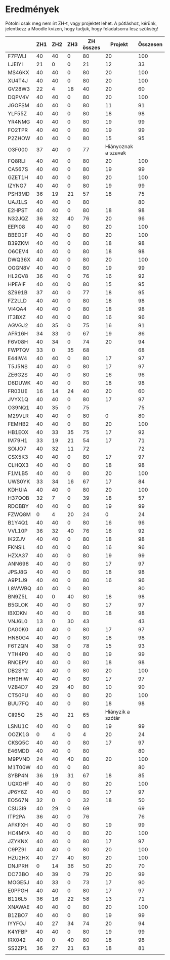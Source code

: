 # Eredmények

Pótolni csak meg nem írt ZH-t, vagy projektet lehet. A pótláshoz, kérünk, jelentkezz a Moodle kvízen, hogy tudjuk, hogy feladatsorra lesz szükség!

|        | ZH1  | ZH2  | ZH3  | ZH összes | Projekt             | Összesen |           |
| ------ | ---- | ---- | ---- | --------- | ------------------- | -------- | --------- |
| F7FWLI | 40   | 40   | 0    | 80        | 20                  | 100      | jeles     |
| LJEIYI | 21   | 0    | 0    | 21        | 12                  | 33       | elégtelen |
| MS46KX | 40   | 40   | 0    | 80        | 20                  | 100      | jeles     |
| XU4T4J | 40   | 40   | 0    | 80        | 20                  | 100      | jeles     |
| GV28W3 | 22   | 4    | 18   | 40        | 20                  | 60       | elégséges |
| DQPV4V | 40   | 40   | 0    | 80        | 20                  | 100      | jeles     |
| JGOFSM | 40   | 40   | 0    | 80        | 11                  | 91       | jeles     |
| YLF55Z | 40   | 40   | 0    | 80        | 18                  | 98       | jeles     |
| YR4NMG | 40   | 40   | 0    | 80        | 19                  | 99       | jeles     |
| FO2TPR | 40   | 40   | 0    | 80        | 19                  | 99       | jeles     |
| P2ZHOW | 40   | 40   | 0    | 80        | 15                  | 95       | jeles     |
| O3F000 | 37   | 40   | 0    | 77        | Hiányoznak a szavak |          |           |
| FQ8RLI | 40   | 40   | 0    | 80        | 20                  | 100      | jeles     |
| CA567S | 40   | 40   | 0    | 80        | 19                  | 99       | jeles     |
| GZET1H | 40   | 40   | 0    | 80        | 20                  | 100      | jeles     |
| IZYNG7 | 40   | 40   | 0    | 80        | 19                  | 99       | jeles     |
| PSH3MD | 36   | 19   | 21   | 57        | 18                  | 75       | közepes   |
| UAJ1LS | 40   | 40   | 0    | 80        |                     | 80       | jó        |
| E2HPST | 40   | 40   | 0    | 80        | 18                  | 98       | jeles     |
| N32JQZ | 36   | 32   | 40   | 76        | 20                  | 96       | jeles     |
| EEPI08 | 40   | 40   | 0    | 80        | 20                  | 100      | jeles     |
| BBEO1F | 40   | 40   | 0    | 80        | 20                  | 100      | jeles     |
| B39ZKM | 40   | 40   | 0    | 80        | 18                  | 98       | jeles     |
| O6CEV4 | 40   | 40   | 0    | 80        | 18                  | 98       | jeles     |
| DWQ36X | 40   | 40   | 0    | 80        | 20                  | 100      | jeles     |
| OGGN8V | 40   | 40   | 0    | 80        | 19                  | 99       | jeles     |
| HL2QV8 | 36   | 40   | 0    | 76        | 16                  | 92       | jeles     |
| HPEAIF | 40   | 40   | 0    | 80        | 15                  | 95       | jeles     |
| SZ991B | 37   | 40   | 0    | 77        | 18                  | 95       | jeles     |
| FZ2LLD | 40   | 40   | 0    | 80        | 18                  | 98       | jeles     |
| VI4QA4 | 40   | 40   | 0    | 80        | 18                  | 98       | jeles     |
| IT3BXZ | 40   | 40   | 0    | 80        | 16                  | 96       | jeles     |
| AGVGJ2 | 40   | 35   | 0    | 75        | 16                  | 91       | jeles     |
| AFR16H | 34   | 33   | 0    | 67        | 19                  | 86       | jó        |
| F6V08H | 40   | 34   | 0    | 74        | 20                  | 94       | jeles     |
| FWPTQV | 33   | 0    | 35   | 68        |                     | 68       | elégséges |
| E44IW4 | 40   | 40   | 0    | 80        | 17                  | 97       | jeles     |
| T5J5NS | 40   | 40   | 0    | 80        | 17                  | 97       | jeles     |
| ZE6G2S | 40   | 40   | 0    | 80        | 16                  | 96       | jeles     |
| D6DUWK | 40   | 40   | 0    | 80        | 18                  | 98       | jeles     |
| FR03UE | 16   | 14   | 24   | 40        | 20                  | 60       | elégséges |
| JVYX1Q | 40   | 40   | 0    | 80        | 17                  | 97       | jeles     |
| O39NQ1 | 40   | 35   | 0    | 75        |                     | 75       | közepes   |
| M29VLR | 40   | 40   | 0    | 80        | 0                   | 80       | jó        |
| FEMHB2 | 40   | 40   | 0    | 80        | 20                  | 100      | jeles     |
| HB1EOX | 40   | 33   | 35   | 75        | 17                  | 92       | jeles     |
| IM79H1 | 33   | 19   | 21   | 54        | 17                  | 71       | közepes   |
| SOIJO7 | 40   | 32   | 11   | 72        |                     | 72       | közepes   |
| CSX5K3 | 40   | 40   | 0    | 80        | 17                  | 97       | jeles     |
| CLHQX3 | 40   | 40   | 0    | 80        | 18                  | 98       | jeles     |
| F1MLB5 | 40   | 40   | 0    | 80        | 20                  | 100      | jeles     |
| UWS0YK | 33   | 34   | 16   | 67        | 17                  | 84       | jó        |
| KDHUIA | 40   | 40   | 0    | 80        | 20                  | 100      | jeles     |
| H37QOB | 32   | 7    | 0    | 39        | 18                  | 57       | elégtelen |
| RDOBBY | 40   | 40   | 0    | 80        | 19                  | 99       | jeles     |
| FZWQ8M | 0    | 4    | 20   | 24        | 0                   | 24       | elégtelen |
| B1Y4Q1 | 40   | 40   | 0    | 80        | 16                  | 96       | jeles     |
| VVL10P | 36   | 32   | 40   | 76        | 16                  | 92       | jeles     |
| IK2ZJV | 40   | 40   | 0    | 80        | 18                  | 98       | jeles     |
| FKNSIL | 40   | 40   | 0    | 80        | 16                  | 96       | jeles     |
| HZXA37 | 40   | 40   | 0    | 80        | 19                  | 99       | jeles     |
| ANN698 | 40   | 40   | 0    | 80        | 17                  | 97       | jeles     |
| JPSJ8G | 40   | 40   | 0    | 80        | 18                  | 98       | jeles     |
| A9P1J9 | 40   | 40   | 0    | 80        | 16                  | 96       | jeles     |
| L8WWBQ | 40   | 40   | 0    | 80        |                     | 80       | jó        |
| BN9Z5L | 40   | 0    | 40   | 80        | 18                  | 98       | jeles     |
| B5GLOK | 40   | 40   | 0    | 80        | 17                  | 97       | jeles     |
| IBXDKN | 40   | 40   | 0    | 80        | 18                  | 98       | jeles     |
| VNJ6L0 | 13   | 0    | 30   | 43        |                     | 43       | elégtelen |
| DAG0K0 | 40   | 40   | 0    | 80        | 17                  | 97       | jeles     |
| HN80G4 | 40   | 40   | 0    | 80        | 18                  | 98       | jeles     |
| F6TZQN | 40   | 38   | 0    | 78        | 15                  | 93       | jeles     |
| YTH4P0 | 40   | 40   | 0    | 80        | 19                  | 99       | jeles     |
| RNCEPV | 40   | 40   | 0    | 80        | 18                  | 98       | jeles     |
| DB2SY2 | 40   | 40   | 0    | 80        | 20                  | 100      | jeles     |
| HH9HIW | 40   | 40   | 0    | 80        | 17                  | 97       | jeles     |
| VZB4D7 | 40   | 29   | 40   | 80        | 10                  | 90       | jeles     |
| CT50PU | 40   | 40   | 0    | 80        | 20                  | 100      | jeles     |
| BUU7FQ | 40   | 40   | 0    | 80        | 18                  | 98       | jeles     |
| CII95Q | 25   | 40   | 21   | 65        | Hiányzik a szótár   |          |           |
| LSNU1C | 40   | 40   | 0    | 80        | 19                  | 99       | jeles     |
| OOZK1G | 0    | 4    | 0    | 4         | 20                  | 24       | elégtelen |
| CKSQ5C | 40   | 40   | 0    | 80        | 17                  | 97       | jeles     |
| E46MDD | 40   | 40   | 0    | 80        |                     | 80       | jó        |
| M9PVND | 24   | 40   | 40   | 80        | 20                  | 100      | jeles     |
| M1T00W | 40   | 40   | 0    | 80        |                     | 80       | jó        |
| SYBP4N | 36   | 19   | 31   | 67        | 18                  | 85       | jó        |
| UQXOHF | 40   | 40   | 0    | 80        | 20                  | 100      | jeles     |
| JP6Y6Z | 40   | 40   | 0    | 80        | 17                  | 97       | jeles     |
| EO567N | 32   | 0    | 0    | 32        | 18                  | 50       | elégtelen |
| CSU3I9 | 40   | 29   | 0    | 69        |                     | 69       | elégséges |
| ITP2PA | 36   | 40   | 0    | 76        |                     | 76       | közepes   |
| AFKFXH | 40   | 40   | 0    | 80        | 19                  | 99       | jeles     |
| HC4MYA | 40   | 40   | 0    | 80        | 20                  | 100      | jeles     |
| JZYKNX | 40   | 40   | 0    | 80        | 17                  | 97       | jeles     |
| C9PZ9I | 40   | 40   | 0    | 80        | 20                  | 100      | jeles     |
| HZU2HX | 40   | 27   | 40   | 80        | 20                  | 100      | jeles     |
| DNJPRH | 0    | 14   | 36   | 50        | 20                  | 70       | közepes   |
| DC73BO | 40   | 39   | 0    | 79        | 20                  | 99       | jeles     |
| MOGE5J | 40   | 33   | 0    | 73        | 17                  | 90       | jeles     |
| E0PPGH | 40   | 40   | 0    | 80        | 17                  | 97       | jeles     |
| B116L5 | 36   | 16   | 22   | 58        | 13                  | 71       | közepes   |
| XNAWAE | 40   | 40   | 0    | 80        | 20                  | 100      | jeles     |
| B1ZBO7 | 40   | 40   | 0    | 80        | 19                  | 99       | jeles     |
| IYYFOJ | 40   | 27   | 34   | 74        | 20                  | 94       | jeles     |
| K4YFBP | 40   | 40   | 0    | 80        | 19                  | 99       | jeles     |
| IRX042 | 40   | 0    | 40   | 80        | 18                  | 98       | jeles     |
| SS2ZP1 | 36   | 27   | 21   | 63        | 18                  | 81       | jó        |
|        |      |      |      |           |                     |          |           |